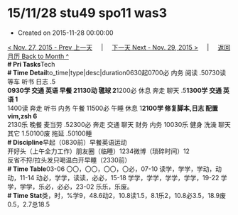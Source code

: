 # 15/11/28 stu49 spo11 was3

* Created on 2015-11-28 00:00:00

[&lt; Nov. 27, 2015 - Prev 上一天](d27.md)     \|     [下一天 Next - Nov. 29, 2015 &gt;](d29.md)     \|     [返回月历 Back to Month ^](index.md)   
**\# Pri Tasks**Tech  
**\# Time Detail**to\_time\|type\|desc\|duration0630起0700必 内务 阅读 .50730读 等车 听书 日志 .5  
**0930学 交通 英语 早餐 21130动 毽球 2**1200必 休息 奔走 聊天 .5**1300学 交通 英语 1**  
1400读 奔走 听书 内务 午餐 11500必 午睡 休息 1**2100学 修复脚本,日志 配置vim,zsh 6**  
2130乐 晚餐 麦当劳 .52300必 奔走 交通 聊天 财务 内务 10030乐 健身 洗澡 聊天 其它 1.50100废 拖延 .50100睡  
**\# Discipline**早起（0830前）早餐英语运动  
开好头（上午全力工作）朋友圈（临睡）1234微博（琐碎时间）12  
反省不捋/拉头发只喝温白开早睡（2330前）  
**\# Time Table**03-06 〇〇，〇〇，〇〇，〇必，07-10 读学，学学，学动，动动，11-14 动必，学学，读读，必必，15-18 学学，学学，学学，学学，19-22 学学，学学，乐必，必必，23-02 乐乐，乐废。  
**\# Time Stat**类，时，%学9，48.6动2，10.8读1.5，8.1乐2，10.8必3.5，18.9废0.5，2.7总18.5

